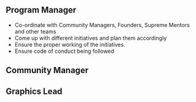 ## Program Manager
- Co-ordinate with Community Managers, Founders, Supreme Mentors and other teams
- Come up with different initiatives and plan them accordingly
- Ensure the proper working of the initiatives.
- Ensure code of conduct being followed

## Community Manager

## Graphics Lead